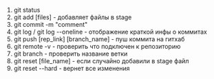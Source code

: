 1. git status
2. git add [files] - добавляет файлы в stage
3. git commit -m "comment"
4. git log / git log --oneline - отображение краткой инфы о коммитах
5. git push [rep_link] [branch_name] - пуш коммита на гитхаб
6. git remote -v - проверить что подключен к репозиторию
7. git branch - проверить название ветки
8. git reset [file_name] - если случайно добавили в stage файл
9. git reset --hard - вернет все изменения
